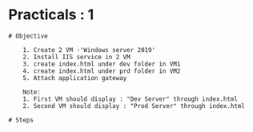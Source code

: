 # Practicals : 1

    # Objective

        1. Create 2 VM -'Windows server 2019' 
        2. Install IIS service in 2 VM
        3. create index.html under dev folder in VM1
        4. create index.html under prd folder in VM2
        5. Attach application gateway

        Note:
        1. First VM should display : "Dev Server" through index.html
        2. Second VM should display : "Prod Server" through index.html

    # Steps

